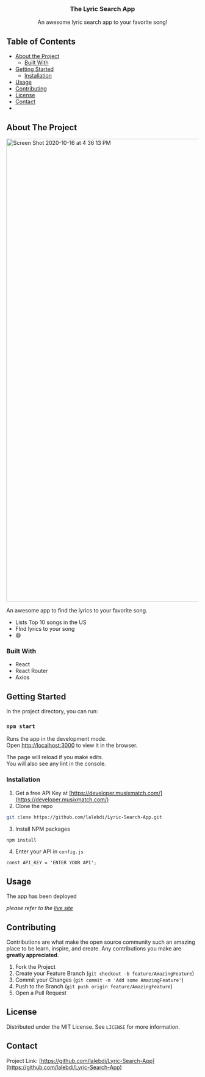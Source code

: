

<!-- PROJECT LOGO -->
<br />
<p align="center">
  

  <h3 align="center">The Lyric Search App</h3>

  <p align="center">
    An awesome lyric search app to your favorite song!
    
  </p>
</p>



<!-- TABLE OF CONTENTS -->
## Table of Contents

* [About the Project](#about-the-project)
  * [Built With](#built-with)
* [Getting Started](#getting-started)
  * [Installation](#installation)
* [Usage](#usage)
* [Contributing](#contributing)
* [License](#license)
* [Contact](#contact)
* 



<!-- ABOUT THE PROJECT -->
## About The Project

<img width="1212" alt="Screen Shot 2020-10-16 at 4 36 13 PM" src="https://user-images.githubusercontent.com/67381036/96306516-cd2e2d80-0fcd-11eb-84c4-e7edca3a7ae5.png">


An awesome app to find the lyrics to your favorite song.


* Lists Top 10 songs in the US
* FInd lyrics to your song
* :smile:



### Built With

* React
* React Router
* Axios



<!-- GETTING STARTED -->
## Getting Started

In the project directory, you can run:

### `npm start`

Runs the app in the development mode.<br />
Open [http://localhost:3000](http://localhost:3000) to view it in the browser.

The page will reload if you make edits.<br />
You will also see any lint  in the console.


### Installation

1. Get a free API Key at [https://developer.musixmatch.com/](https://developer.musixmatch.com/)
2. Clone the repo
```sh
git clone https://github.com/lalebdi/Lyric-Search-App.git
```
3. Install NPM packages
```sh
npm install
```
4. Enter your API in `config.js`
```JS
const API_KEY = 'ENTER YOUR API';
```



<!-- USAGE EXAMPLES -->
## Usage

The app has been deployed

_please refer to the [live site](https://priceless-darwin-b90877.netlify.app)_





<!-- CONTRIBUTING -->
## Contributing

Contributions are what make the open source community such an amazing place to be learn, inspire, and create. Any contributions you make are **greatly appreciated**.

1. Fork the Project
2. Create your Feature Branch (`git checkout -b feature/AmazingFeature`)
3. Commit your Changes (`git commit -m 'Add some AmazingFeature'`)
4. Push to the Branch (`git push origin feature/AmazingFeature`)
5. Open a Pull Request



<!-- LICENSE -->
## License

Distributed under the MIT License. See `LICENSE` for more information.



<!-- CONTACT -->
## Contact



Project Link: [https://github.com/lalebdi/Lyric-Search-App](https://github.com/lalebdi/Lyric-Search-App)


